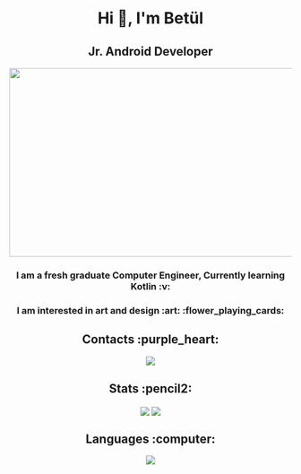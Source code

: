 <h1 align="center">Hi 👋, I'm Betül</h1>

<h2 align="center">Jr. Android Developer </h2>

<p align="center">
  <img src="https://github.com/betulAkgull/betulAkgull/assets/76072632/9fd1d99c-3ae6-478e-a0b4-7bc3c47793b7" width="550" height="337">
</p>

<h3 align="center"> I am a fresh graduate Computer Engineer, Currently learning Kotlin  :v: </h3>
<h3 align="center"> I am interested in art and design :art: :flower_playing_cards: </h3>
<h2 align = "center"> Contacts :purple_heart: </h2>

<p align="center">
  <a href="https://www.linkedin.com/in/betulakgul/">
    <img src="https://skillicons.dev/icons?i=linkedin&theme=light" />
  </a>
</p>

<h2 align = "center"> Stats :pencil2: </h2>
<p align="center">
  <a href="https://github.com/anuraghazra/github-readme-stats"><img align="center" src="https://github-readme-streak-stats.herokuapp.com/?user=betulAkgull&theme=radical&hide_border=true" /></a> 
  <a href="https://github.com/anuraghazra/github-readme-stats"><img align="center" src="https://github-readme-stats.vercel.app/api/top-langs/?username=betulAkgull&theme=radical&show_icons=true&hide_border=true&layout=compact" /></a>
</p>

<h2 align = "center"> Languages :computer: </h2>
<p align="center">
  <a href="https://skillicons.dev">
    <img src="https://skillicons.dev/icons?i=kotlin,java,python,html,css,mysql,firebase,figma,illustrator&theme=light" />
  </a>
</p>


